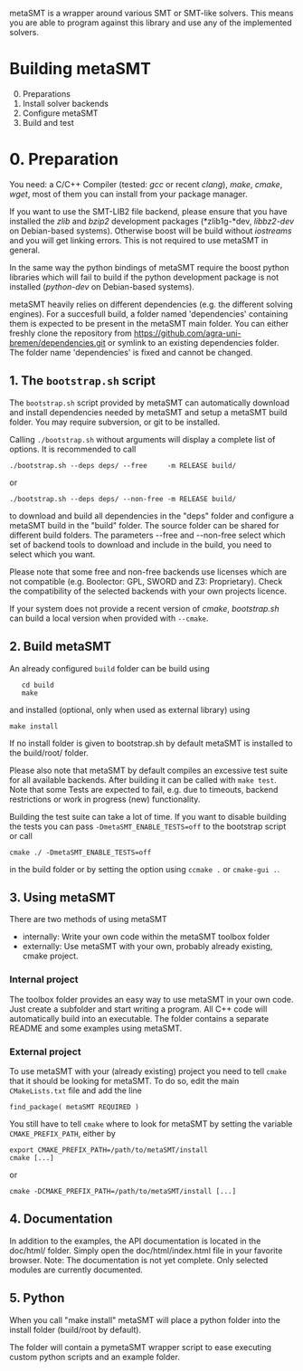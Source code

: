 metaSMT is a wrapper around various SMT or SMT-like solvers.
This means you are able to program against this library and use any
of the implemented solvers.

# Building metaSMT

0. Preparations
1. Install solver backends
2. Configure metaSMT
3. Build and test


# 0. Preparation 

You need: a C/C++ Compiler (tested: *gcc* or recent *clang*), *make*, *cmake*, *wget*,
most of them you can install from your package manager.

If you want to use the SMT-LIB2 file backend, please ensure that you have
installed the *zlib* and *bzip2* development packages (*zlib1g-*dev, *libbz2-dev* on
Debian-based systems).  Otherwise boost will be build without *iostreams* and you
will get linking errors. This is not required to use metaSMT in general.

In the same way the python bindings of metaSMT require the boost python
libraries which will fail to build if the python development package is not
installed (*python-dev* on Debian-based systems).


metaSMT heavily relies on different dependencies (e.g. the different solving
engines). For a succesfull build, a folder named 'dependencies' containing them
is expected to be present in the metaSMT main folder.  You can either freshly
clone the repository from https://github.com/agra-uni-bremen/dependencies.git
or symlink to an existing dependencies folder. The folder name 'dependencies' is
fixed and cannot be changed.

## 1. The `bootstrap.sh` script

The `bootstrap.sh` script provided by metaSMT can automatically download and
install dependencies needed by metaSMT and setup a metaSMT build folder. You
may require subversion, or git to be installed.

Calling `./bootstrap.sh` without arguments will display a complete list of
options. It is recommended to call

 ```
./bootstrap.sh --deps deps/ --free     -m RELEASE build/
```

or

```
./bootstrap.sh --deps deps/ --non-free -m RELEASE build/
```

to download and build all dependencies in the "deps" folder and configure a
metaSMT build in the "build" folder. The source folder can be shared for
different build folders. The parameters --free and --non-free select which
set of backend tools to download and include in the build, you need to select
which you want.

Please note that some free and non-free backends use licenses which
are not compatible (e.g. Boolector: GPL, SWORD and Z3: Proprietary).
Check the compatibility of the selected backends with your own projects
licence.

If your system does not provide a recent version of *cmake*, *bootstrap.sh* can
build a local version when provided with `--cmake`.

## 2. Build metaSMT

An already configured `build` folder can be build using

```
   cd build
   make
```

and installed (optional, only when used as external library) using

  ```make install```

If no install folder is given to bootstrap.sh by default metaSMT is installed
to the build/root/ folder.

Please also note that metaSMT by default compiles an excessive test suite for
all available backends. After building it can be called with `make test`.
Note that some Tests are expected to fail, e.g. due to timeouts, backend
restrictions or work in progress (new) functionality.


Building the test suite can take a lot of time. If you want to disable
building the tests you can  pass `-DmetaSMT_ENABLE_TESTS=off` to the bootstrap
script or call

  ```cmake ./ -DmetaSMT_ENABLE_TESTS=off```

in the build folder or by setting the option using `ccmake .` or
`cmake-gui .`.

## 3. Using metaSMT
There are two methods of using metaSMT
* internally: Write your own code within the metaSMT toolbox folder
* externally: Use metaSMT with your own, probably already existing, cmake project.

### Internal project 

The toolbox folder provides an easy way to use metaSMT in your own code.
Just create a subfolder and start writing a program. All C++ code will
automatically build into an executable. The folder contains a separate README
and some examples using metaSMT.

### External project 
To use metaSMT with your (already existing) project you need to tell `cmake` that it should 
be looking for metaSMT. To do so, edit the main `CMakeLists.txt` file and add the line

    find_package( metaSMT REQUIRED )

You still have to tell `cmake` where to look for metaSMT by setting the variable 
`CMAKE_PREFIX_PATH`, either by

    export CMAKE_PREFIX_PATH=/path/to/metaSMT/install
    cmake [...]

or

    cmake -DCMAKE_PREFIX_PATH=/path/to/metaSMT/install [...]

## 4. Documentation

In addition to the examples, the API documentation is located in the doc/html/
folder. Simply open the doc/html/index.html file in your favorite browser.
Note: The documentation is not yet complete. Only selected modules are
currently documented.

##  5. Python

When you call "make install" metaSMT will place a python folder into the
install folder (build/root by default).

The folder will contain a pymetaSMT wrapper script to ease executing custom
python scripts and an example folder.

